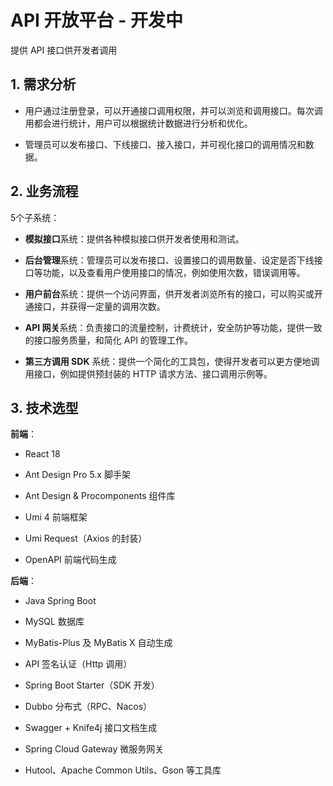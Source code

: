 # API 开放平台 - 开发中

提供 API 接口供开发者调用

## 1. 需求分析

- 用户通过注册登录，可以开通接口调用权限，并可以浏览和调用接口。每次调用都会进行统计，用户可以根据统计数据进行分析和优化。
  
- 管理员可以发布接口、下线接口、接入接口，并可视化接口的调用情况和数据。

## 2. 业务流程

5个子系统：

- **模拟接口**系统：提供各种模拟接口供开发者使用和测试。
  
- **后台管理**系统：管理员可以发布接口、设置接口的调用数量、设定是否下线接口等功能，以及查看用户使用接口的情况，例如使用次数，错误调用等。
  
- **用户前台**系统：提供一个访问界面，供开发者浏览所有的接口，可以购买或开通接口，并获得一定量的调用次数。
  
- **API 网关**系统：负责接口的流量控制，计费统计，安全防护等功能，提供一致的接口服务质量，和简化 API 的管理工作。
    
- **第三方调用 SDK** 系统：提供一个简化的工具包，使得开发者可以更方便地调用接口，例如提供预封装的 HTTP 请求方法、接口调用示例等。

## 3. 技术选型

**前端**：

- React 18
  
- Ant Design Pro 5.x 脚手架
  
- Ant Design & Procomponents 组件库
  
- Umi 4 前端框架
  
- Umi Request（Axios 的封装）
  
- OpenAPI 前端代码生成

**后端**：

- Java Spring Boot
  
- MySQL 数据库
  
- MyBatis-Plus 及 MyBatis X 自动生成
  
- API 签名认证（Http 调用）
  
- Spring Boot Starter（SDK 开发）
  
- Dubbo 分布式（RPC、Nacos）
  
- Swagger + Knife4j 接口文档生成
  
- Spring Cloud Gateway 微服务网关
  
- Hutool、Apache Common Utils、Gson 等工具库

